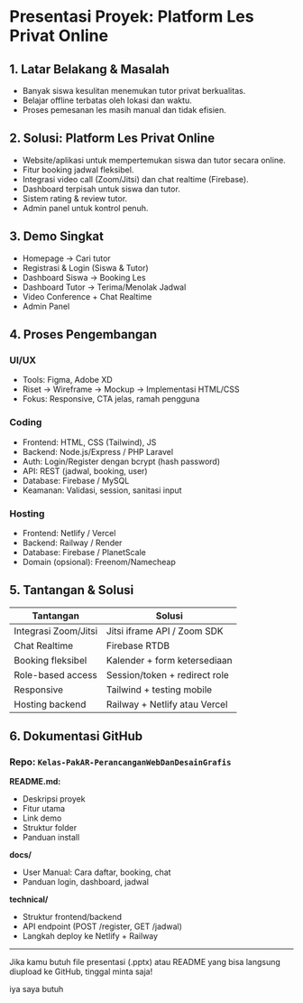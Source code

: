 # Presentasi Proyek: Platform Les Privat Online

## 1. Latar Belakang & Masalah

* Banyak siswa kesulitan menemukan tutor privat berkualitas.
* Belajar offline terbatas oleh lokasi dan waktu.
* Proses pemesanan les masih manual dan tidak efisien.

## 2. Solusi: Platform Les Privat Online

* Website/aplikasi untuk mempertemukan siswa dan tutor secara online.
* Fitur booking jadwal fleksibel.
* Integrasi video call (Zoom/Jitsi) dan chat realtime (Firebase).
* Dashboard terpisah untuk siswa dan tutor.
* Sistem rating & review tutor.
* Admin panel untuk kontrol penuh.

## 3. Demo Singkat

* Homepage → Cari tutor
* Registrasi & Login (Siswa & Tutor)
* Dashboard Siswa → Booking Les
* Dashboard Tutor → Terima/Menolak Jadwal
* Video Conference + Chat Realtime
* Admin Panel

## 4. Proses Pengembangan

### UI/UX

* Tools: Figma, Adobe XD
* Riset → Wireframe → Mockup → Implementasi HTML/CSS
* Fokus: Responsive, CTA jelas, ramah pengguna

### Coding

* Frontend: HTML, CSS (Tailwind), JS
* Backend: Node.js/Express / PHP Laravel
* Auth: Login/Register dengan bcrypt (hash password)
* API: REST (jadwal, booking, user)
* Database: Firebase / MySQL
* Keamanan: Validasi, session, sanitasi input

### Hosting

* Frontend: Netlify / Vercel
* Backend: Railway / Render
* Database: Firebase / PlanetScale
* Domain (opsional): Freenom/Namecheap

## 5. Tantangan & Solusi

| Tantangan            | Solusi                        |
| -------------------- | ----------------------------- |
| Integrasi Zoom/Jitsi | Jitsi iframe API / Zoom SDK   |
| Chat Realtime        | Firebase RTDB                 |
| Booking fleksibel    | Kalender + form ketersediaan  |
| Role-based access    | Session/token + redirect role |
| Responsive           | Tailwind + testing mobile     |
| Hosting backend      | Railway + Netlify atau Vercel |

## 6. Dokumentasi GitHub

### Repo: `Kelas-PakAR-PerancanganWebDanDesainGrafis`

**README.md:**

* Deskripsi proyek
* Fitur utama
* Link demo
* Struktur folder
* Panduan install

**docs/**

* User Manual: Cara daftar, booking, chat
* Panduan login, dashboard, jadwal

**technical/**

* Struktur frontend/backend
* API endpoint (POST /register, GET /jadwal)
* Langkah deploy ke Netlify + Railway

---

Jika kamu butuh file presentasi (.pptx) atau README yang bisa langsung diupload ke GitHub, tinggal minta saja!

iya saya butuh
